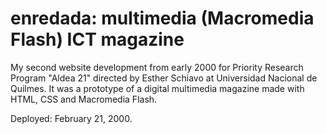 # enredada:  multimedia (Macromedia Flash) ICT magazine

My second website development from early 2000 for Priority Research Program "Aldea 21" directed by Esther Schiavo at Universidad Nacional de Quilmes. It was a prototype of a digital multimedia magazine made with HTML, CSS and Macromedia Flash.

Deployed: February 21, 2000.
